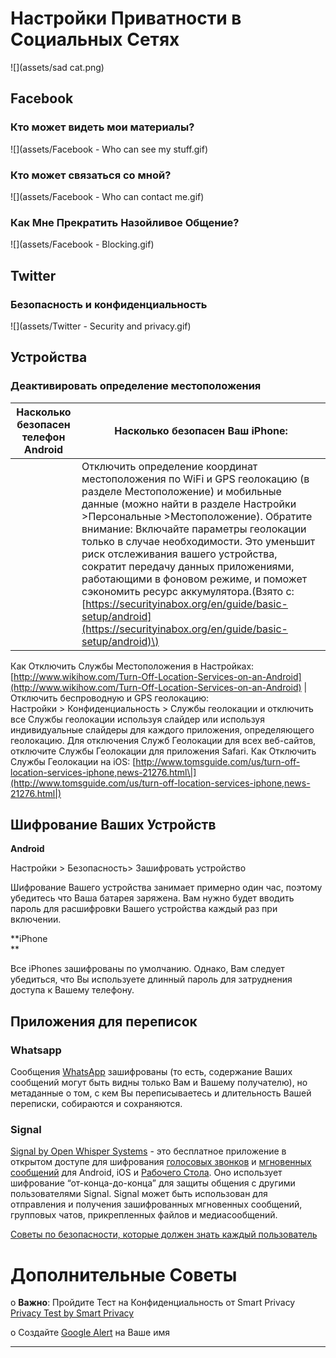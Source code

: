 # Настройки Приватности в Социальных Сетях

![](assets/sad cat.png)

## Facebook

### Кто может видеть мои материалы?

![](assets/Facebook - Who can see my stuff.gif)

### Кто может связаться со мной?

![](assets/Facebook - Who can contact me.gif)

### Как Мне Прекратить Назойливое Общение?

![](assets/Facebook - Blocking.gif)

## Twitter

### Безопасность и конфиденциальность

![](assets/Twitter - Security  and privacy.gif)

## Устройства

### Деактивировать определение местоположения

| Насколько безопасен телефон Android | Насколько безопасен Ваш iPhone: |
| --- | --- |
|  | Отключить определение координат местоположения  по WiFi и  GPS геолокацию \(в разделе Местоположение\) и мобильные данные \(можно найти в разделе Настройки &gt;Персональные &gt;Местоположение\). Обратите внимание: Включайте параметры геолокации только в случае необходимости. Это уменьшит риск отслеживания вашего устройства, сократит передачу данных приложениями, работающими в фоновом режиме, и поможет сэкономить ресурс аккумулятора.\(Взято с: [https://securityinabox.org/en/guide/basic-setup/android](https://securityinabox.org/en/guide/basic-setup/android)\) |

Как Отключить Службы Местоположения в Настройках: [http://www.wikihow.com/Turn-Off-Location-Services-on-an-Android](http://www.wikihow.com/Turn-Off-Location-Services-on-an-Android) \| Отключить беспроводную и GPS геолокацию:  
Настройки &gt; Конфиденциальность &gt; Службы геолокации и отключить все Службы геолокации используя слайдер или используя индивидуальные слайдеры для каждого приложения, определяющего геолокацию. Для отключения Служб Геолокации для всех веб-сайтов, отключите Службы Геолокации для приложения Safari.  Как Отключить Службы Геолокации на iOS: [http://www.tomsguide.com/us/turn-off-location-services-iphone,news-21276.html\|](http://www.tomsguide.com/us/turn-off-location-services-iphone,news-21276.html|)

## Шифрование Ваших Устройств

**Android**

Настройки &gt; Безопасность&gt; Зашифровать устройство

Шифрование Вашего устройства занимает примерно один час, поэтому убедитесь что Ваша батарея заряжена. Вам нужно будет вводить пароль для расшифровки Вашего устройства каждый раз при включении.

**iPhone  
**

Все  iPhones зашифрованы по умолчанию.  Однако, Вам следует убедиться, что Вы используете длинный пароль для затруднения доступа к Вашему телефону.

## Приложения для переписок

### Whatsapp

Сообщения [WhatsApp](https://www.whatsapp.com/) зашифрованы \(то есть, содержание Ваших сообщений могут быть видны только Вам и Вашему получателю\), но метаданные о том, с кем Вы переписываетесь и длительность Вашей переписки, собираются и сохраняются.

### Signal

[Signal by Open Whisper Systems](https://whispersystems.org/) - это бесплатное приложение в открытом доступе для шифрования [голосовых звонков](https://en.wikipedia.org/wiki/Voice_calling) и [мгновенных сообщений](https://en.wikipedia.org/wiki/Instant_messaging) для Android,  iOS  и [Рабочего Стола](https://whispersystems.org/blog/signal-desktop/). Оно использует шифрование “от-конца-до-конца” для защиты общения с другими пользователями Signal. Signal может быть использован для отправления и получения зашифрованных мгновенных сообщений, групповых чатов, прикрепленных файлов и медиасообщений.

[Советы по безопасности, которые должен знать каждый пользователь](https://www.google.com/url?q=https://theintercept.com/2016/07/02/security-tips-every-signal-user-should-know/&sa=D&ust=1478912695344000&usg=AFQjCNEg5QaQwxEpg5CJqH049_FqKIAnYA)

# Дополнительные Советы

o **Важно**:  Пройдите Тест на Конфиденциальность от  Smart Privacy  
[Privacy Test by Smart Privacy](https://www.google.com/url?q=http://smartprivacy.tumblr.com/privacynow&sa=D&ust=1478912695347000&usg=AFQjCNGjAN8OCYH3WXnd3DP_haNY--ZHog)

o Создайте  [Google Alert](https://www.google.com/url?q=https://www.google.com/alerts&sa=D&ust=1478912695348000&usg=AFQjCNH-T5bZUuRKQwCWL8x6g3JbYp3IkQ) на Ваше имя

---



